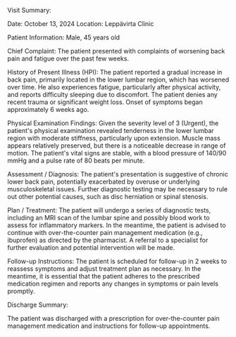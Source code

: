 Visit Summary:

Date: October 13, 2024
Location: Leppävirta Clinic

Patient Information:
Male, 45 years old

Chief Complaint:
The patient presented with complaints of worsening back pain and fatigue over the past few weeks.

History of Present Illness (HPI):
The patient reported a gradual increase in back pain, primarily located in the lower lumbar region, which has worsened over time. He also experiences fatigue, particularly after physical activity, and reports difficulty sleeping due to discomfort. The patient denies any recent trauma or significant weight loss. Onset of symptoms began approximately 6 weeks ago.

Physical Examination Findings:
Given the severity level of 3 (Urgent), the patient's physical examination revealed tenderness in the lower lumbar region with moderate stiffness, particularly upon extension. Muscle mass appears relatively preserved, but there is a noticeable decrease in range of motion. The patient's vital signs are stable, with a blood pressure of 140/90 mmHg and a pulse rate of 80 beats per minute.

Assessment / Diagnosis:
The patient's presentation is suggestive of chronic lower back pain, potentially exacerbated by overuse or underlying musculoskeletal issues. Further diagnostic testing may be necessary to rule out other potential causes, such as disc herniation or spinal stenosis.

Plan / Treatment:
The patient will undergo a series of diagnostic tests, including an MRI scan of the lumbar spine and possibly blood work to assess for inflammatory markers. In the meantime, the patient is advised to continue with over-the-counter pain management medication (e.g., ibuprofen) as directed by the pharmacist. A referral to a specialist for further evaluation and potential intervention will be made.

Follow-up Instructions:
The patient is scheduled for follow-up in 2 weeks to reassess symptoms and adjust treatment plan as necessary. In the meantime, it is essential that the patient adheres to the prescribed medication regimen and reports any changes in symptoms or pain levels promptly.

Discharge Summary:

The patient was discharged with a prescription for over-the-counter pain management medication and instructions for follow-up appointments.